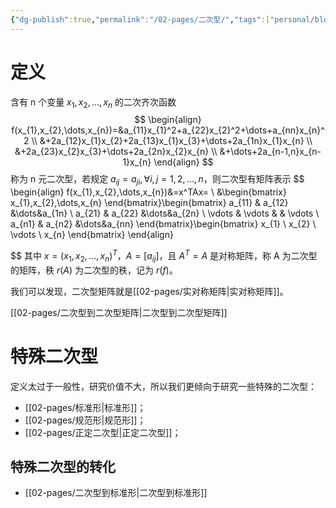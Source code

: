 ```yaml
---
{"dg-publish":true,"permalink":"/02-pages/二次型/","tags":["personal/blog","线性代数/二次型","概念"]}
---
```


# 定义
含有 n 个变量 $\displaystyle x_{1},x_{2},\dots,x_{n}$ 的二次齐次函数
$$
\begin{align}
f(x_{1},x_{2},\dots,x_{n})=&a_{11}x_{1}^2+a_{22}x_{2}^2+\dots+a_{nn}x_{n}^2 \\
&+2a_{12}x_{1}x_{2}+2a_{13}x_{1}x_{3}+\dots+2a_{1n}x_{1}x_{n} \\
&+2a_{23}x_{2}x_{3}+\dots+2a_{2n}x_{2}x_{n} \\
&+\dots+2a_{n-1,n}x_{n-1}x_{n}
\end{align}
$$
称为 n 元二次型，若规定 $\displaystyle a_{ij}=a_{ji},\forall i,j=1,2,\dots,n$，则二次型有矩阵表示
$$
\begin{align}
f(x_{1},x_{2},\dots,x_{n})&=x^TAx= \\
&\begin{bmatrix}
x_{1},x_{2},\dots,x_{n}
\end{bmatrix}\begin{bmatrix}
a_{11} & a_{12} &\dots&a_{1n} \\
a_{21} & a_{22} &\dots&a_{2n} \\
\vdots & \vdots & & \vdots \\
a_{n1} & a_{n2} &\dots&a_{nn}
\end{bmatrix}\begin{bmatrix}
x_{1} \\
x_{2} \\
\vdots \\
x_{n}
\end{bmatrix}
\end{align}

$$
其中 $\displaystyle x=(x_{1},x_{2},\dots,x_{n})^T$，$\displaystyle A=[a_{ij}]$，且 $\displaystyle A^T=A$ 是对称矩阵，称 A 为二次型的矩阵，秩 $\displaystyle r(A)$ 为二次型的秩，记为 $\displaystyle r(f)$。

我们可以发现，二次型矩阵就是[[02-pages/实对称矩阵\|实对称矩阵]]。

[[02-pages/二次型到二次型矩阵\|二次型到二次型矩阵]]

# 特殊二次型
定义太过于一般性，研究价值不大，所以我们更倾向于研究一些特殊的二次型：
 - [[02-pages/标准形\|标准形]]；
 - [[02-pages/规范形\|规范形]]；
 - [[02-pages/正定二次型\|正定二次型]]；
## 特殊二次型的转化
-  [[02-pages/二次型到标准形\|二次型到标准形]]


